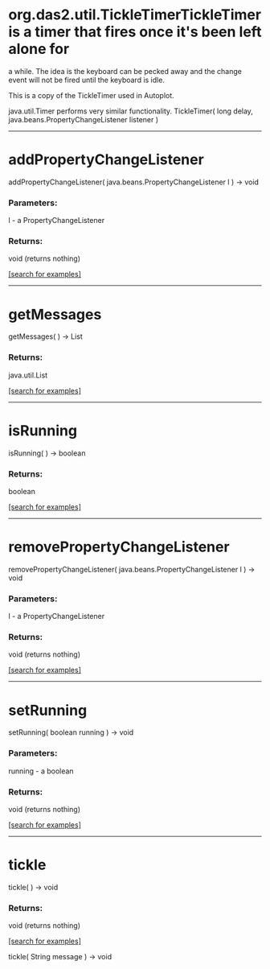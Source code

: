 # org.das2.util.TickleTimerTickleTimer is a timer that fires once it's been left alone for 
 a while.  The idea is the keyboard can be pecked away and 
 the change event will not be fired until the keyboard is idle.
 
 This is a copy of the TickleTimer used in Autoplot.

 java.util.Timer performs very similar functionality.
TickleTimer( long delay, java.beans.PropertyChangeListener listener )


***
<a name="addPropertyChangeListener"></a>
# addPropertyChangeListener
addPropertyChangeListener( java.beans.PropertyChangeListener l ) &rarr; void



### Parameters:
l - a PropertyChangeListener

### Returns:
void (returns nothing)


<a href="https://github.com/autoplot/dev/search?q=addPropertyChangeListener&unscoped_q=addPropertyChangeListener">[search for examples]</a>

***
<a name="getMessages"></a>
# getMessages
getMessages(  ) &rarr; List



### Returns:
java.util.List


<a href="https://github.com/autoplot/dev/search?q=getMessages&unscoped_q=getMessages">[search for examples]</a>

***
<a name="isRunning"></a>
# isRunning
isRunning(  ) &rarr; boolean



### Returns:
boolean


<a href="https://github.com/autoplot/dev/search?q=isRunning&unscoped_q=isRunning">[search for examples]</a>

***
<a name="removePropertyChangeListener"></a>
# removePropertyChangeListener
removePropertyChangeListener( java.beans.PropertyChangeListener l ) &rarr; void



### Parameters:
l - a PropertyChangeListener

### Returns:
void (returns nothing)


<a href="https://github.com/autoplot/dev/search?q=removePropertyChangeListener&unscoped_q=removePropertyChangeListener">[search for examples]</a>

***
<a name="setRunning"></a>
# setRunning
setRunning( boolean running ) &rarr; void



### Parameters:
running - a boolean

### Returns:
void (returns nothing)


<a href="https://github.com/autoplot/dev/search?q=setRunning&unscoped_q=setRunning">[search for examples]</a>

***
<a name="tickle"></a>
# tickle
tickle(  ) &rarr; void



### Returns:
void (returns nothing)


<a href="https://github.com/autoplot/dev/search?q=tickle&unscoped_q=tickle">[search for examples]</a>

tickle( String message ) &rarr; void<br>
